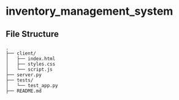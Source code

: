 # inventory_management_system

## File Structure
```
.
├── client/
│   ├── index.html
│   ├── styles.css
│   └── script.js
├── server.py
├── tests/
│   └── test_app.py
├── README.md
```